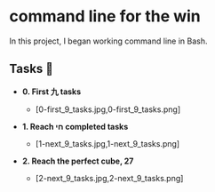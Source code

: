 # command line for the win

In this project, I began working command line in Bash.


## Tasks :page_with_curl:

* **0.  First 九 tasks**
  * [0-first_9_tasks.jpg,0-first_9_tasks.png]

* **1.  Reach חי completed tasks**
  * [1-next_9_tasks.jpg,1-next_9_tasks.png]

* **2. Reach the perfect cube, 27**
  * [2-next_9_tasks.jpg,2-next_9_tasks.png]
